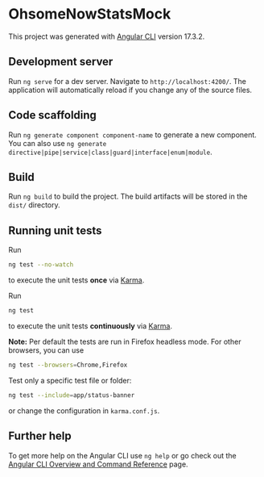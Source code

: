 # OhsomeNowStatsMock

This project was generated with [Angular CLI](https://github.com/angular/angular-cli) version 17.3.2.

## Development server

Run `ng serve` for a dev server. Navigate to `http://localhost:4200/`. The application will automatically reload if you change any of the source files.

## Code scaffolding

Run `ng generate component component-name` to generate a new component. You can also use `ng generate directive|pipe|service|class|guard|interface|enum|module`.

## Build

Run `ng build` to build the project. The build artifacts will be stored in the `dist/` directory.

## Running unit tests

Run 
```bash
ng test --no-watch
```
to execute the unit tests __once__ via [Karma](https://karma-runner.github.io).

Run 
```bash
ng test
``` 
to execute the unit tests __continuously__ via [Karma](https://karma-runner.github.io).

__Note:__ Per default the tests are run in Firefox headless mode. For other browsers, you can use

```bash
ng test --browsers=Chrome,Firefox
```

Test only a specific test file or folder:

```bash
ng test --include=app/status-banner
```

or change the configuration in `karma.conf.js`.

## Further help

To get more help on the Angular CLI use `ng help` or go check out the [Angular CLI Overview and Command Reference](https://angular.io/cli) page.
